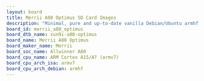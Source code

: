 ```yaml
---
layout: board
title: Merrii A80 Optimus SD Card Images
description: "Minimal, pure and up-to-date vanilla Debian/Ubuntu armhf SD card images for Merrii A80 Optimus by Merrii, SoC: Allwinner A80, CPU ISA: armv7"
board_id: merrii_a80_optimus
board_dtb_name: sun9i-a80-optimus
board_name: Merrii A80 Optimus
board_maker_name: Merrii
board_soc_name: Allwinner A80
board_cpu_name: ARM Cortex A15/A7 (armv7)
board_cpu_arch_isa: armv7
board_cpu_arch_debian: armhf
---
```

